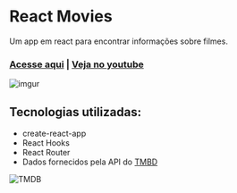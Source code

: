 # React Movies

Um app em react para encontrar informações sobre filmes.

### [Acesse aqui](https://reactmovies.phcarvalho.com.br/) | [Veja no youtube](https://www.youtube.com/watch?v=dIOWFnyuA_g)

![imgur](https://i.imgur.com/YDa8JYS.png)

## Tecnologias utilizadas:

- create-react-app
- React Hooks
- React Router
- Dados fornecidos pela API do [TMBD](https://www.themoviedb.org/)

![TMDB](https://i.imgur.com/rvA3lio.png)
